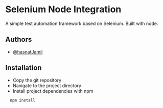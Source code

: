 # Selenium Node Integration

A simple test automation framework based on Selenium. Built with node.

## Authors

- [@hasnatJamil](https://www.github.com/jamil2018)

## Installation

- Copy the git repository
- Navigate to the project directory
- Install project dependencies with npm

```bash
  npm install
```
